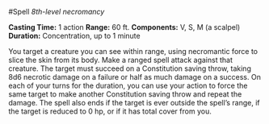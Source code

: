 #Spell
*8th-level necromancy*

**Casting Time:** 1 action
**Range:** 60 ft. 
**Components:** V, S, M (a scalpel)
**Duration:** Concentration, up to 1 minute

You target a creature you can see within range, using necromantic force to slice the skin from its body. Make a ranged spell attack against that creature. The target must succeed on a Constitution saving throw, taking 8d6 necrotic damage on a failure or half as much damage on a success. On each of your turns for the duration, you can use your action to force the same target to make another Constitution saving throw and repeat the damage. The spell also ends if the target is ever outside the spell’s range, if the target is reduced to 0 hp, or if it has total cover from you.